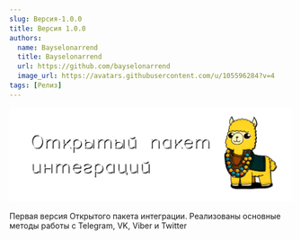 ```yaml
---
slug: Версия-1.0.0
title: Версия 1.0.0
authors:
  name: Bayselonarrend
  title: Bayselonarrend
  url: https://github.com/bayselonarrend
  image_url: https://avatars.githubusercontent.com/u/105596284?v=4
tags: [Релиз]
---
```


![Релиз](img/1.png)

Первая версия Открытого пакета интеграции. Реализованы основные методы работы с Telegram, VK, Viber и Twitter
